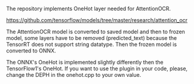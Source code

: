 The repository implements OneHot layer needed for AttentionOCR.

https://github.com/tensorflow/models/tree/master/research/attention_ocr

The AttentionOCR model is converted to saved model and then to frozen model,
some layers have to be removed (predicted_text) because the TensorRT does not
support string datatype. Then the frozen model is converted to ONNX.

The ONNX's OneHot is implemented slightly differently then the TensorFlow1's OneHot.
If you want to use the plugin in your code, please, change the DEPH in the onehot.cpp
to your own value.




